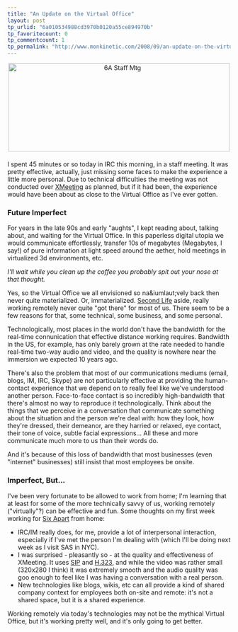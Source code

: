 ```yaml
---
title: "An Update on the Virtual Office"
layout: post
tp_urlid: "6a010534988cd3970b0120a55ce894970b"
tp_favoritecount: 0
tp_commentcount: 1
tp_permalink: "http://www.monkinetic.com/2008/09/an-update-on-the-virtual-office.html"
---
```

<span class="mt-enclosure mt-enclosure-image" style="display: inline;"><img  alt="6A Staff Mtg" class="mt-image-center at-xid-6a010534988cd3970b0120a55ce897970b " height="200" src="http://steveivy.typepad.com/.a/6a010534988cd3970b0120a55ce897970b-pi" style="text-align: center; display: block; margin: 0 auto 20px;" width="500" /></span>

I spent 45 minutes or so today in IRC this morning, in a staff meeting. It was pretty effective, actually, just missing some faces to make the experience a little more personal. Due to technical difficulties the meeting was not conducted over [XMeeting](http://xmeeting.sourceforge.net/pages/index.php) as planned, but if it had been, the experience would have been about as close to the Virtual Office as I've ever gotten.

### Future Imperfect

For years in the late 90s and early "aughts", I kept reading about, talking about, and waiting for the Virtual Office. In this paperless digital utopia we would communicate effortlessly, transfer 10s of megabytes (Megabytes, I say!) of pure information at light speed around the aether, hold meetings in virtualized 3d environments, etc.

*I'll wait while you clean up the coffee you probably spit out your nose at that thought.*

Yes, so the Virtual Office we all envisioned so na&iumlaut;vely back then never quite materialized. Or, immaterialized. [Second Life](http://secondlife.com) aside, really working remotely never quite "got there" for most of us. There seem to be a few reasons for that, some technical, some business, and some personal.

Technologically, most places in the world don't have the bandwidth for the real-time connunication that effective distance working requires. Bandwidth in the US, for example, has only barely grown at the rate needed to handle real-time two-way audio and video, and the quality is nowhere near the immersion we expected 10 years ago.

There's also the problem that most of our communications mediums (email, blogs, IM, IRC, Skype) are not particularly effective at providing the human-contact experience that we depend on to really feel like we've understood another person. Face-to-face contact is so incredibly high-bandwidth that there's almost no way to reproduce it technologically. Think about the things that we perceive in a conversation that communicate something about the situation and the person we're deal with: how they look, how they're dressed, their demeanor, are they harried or relaxed, eye contact, their tone of voice, subtle facial expressions... All these and more communicate much more to us than their words do.

And it's because of this loss of bandwidth that most businesses (even "internet" businesses) still insist that most employees be onsite.

### Imperfect, But...

I've been very fortunate to be allowed to work from home; I'm learning that at least for some of the more technically savvy of us, working remotely ("virtually"?) can be effective and fun. Some thoughts on my first week working for [Six Apart](http://sixapart.com) from home:

- IRC/IM really does, for me, provide a lot of interpersonal interaction, especially if I've met the person I'm dealing with (which I'll be doing next week as I visit SAS in NYC).
- I was surprised - pleasantly so - at the quality and effectiveness of XMeeting. It uses [SIP](http://en.wikipedia.org/wiki/Session_Initiation_Protocol) and [H.323](http://en.wikipedia.org/wiki/H.323), and while the video was rather small (320x280 I think) it was extremely smooth and the audio quality was goo enough to feel like I was having a conversation with a real person.
- New technologies like blogs, wikis, etc can all provide a kind of shared company context for employees both on-site and remote: it's not a shared space, but it is a shared experience.

Working remotely via today's technologies may not be the mythical Virtual Office, but it's working pretty well, and it's only going to get better.
